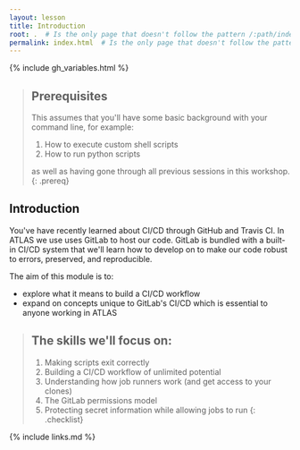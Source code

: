 ```yaml
---
layout: lesson
title: Introduction
root: .  # Is the only page that doesn't follow the pattern /:path/index.html
permalink: index.html  # Is the only page that doesn't follow the pattern /:path/index.html
---
```

{% include gh_variables.html %}

> ## Prerequisites
>
> This assumes that you'll have some basic background with your command line, for example:
>
> 1. How to execute custom shell scripts
> 2. How to run python scripts
>
> as well as having gone through all previous sessions in this workshop.
{: .prereq}

Introduction
------------

You've have recently learned about CI/CD through GitHub and Travis CI. In ATLAS we use uses GitLab to host our code. GitLab is bundled with a built-in CI/CD system that we'll learn how to develop on to make our code robust to errors, preserved, and reproducible.

The aim of this module is to:
- explore what it means to build a CI/CD workflow
- expand on concepts unique to GitLab's CI/CD which is essential to anyone working in ATLAS

> ## The skills we'll focus on:
>
> 1.  Making scripts exit correctly
> 2.  Building a CI/CD workflow of unlimited potential
> 3.  Understanding how job runners work (and get access to your clones)
> 4.  The GitLab permissions model
> 5.  Protecting secret information while allowing jobs to run
{: .checklist}

{% include links.md %}
